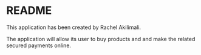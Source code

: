 # README

This application has been created by Rachel Akilimali.

The application will allow its user to buy products and and make the related secured payments online.